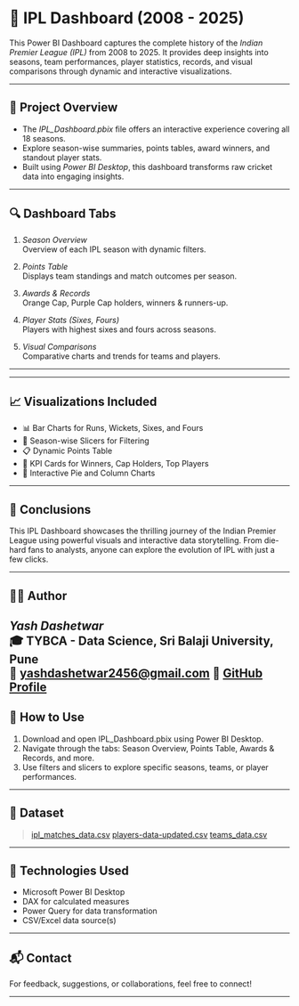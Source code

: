 # 🏏 IPL Dashboard (2008 - 2025)

This Power BI Dashboard captures the complete history of the *Indian Premier League (IPL)* from 2008 to 2025. It provides deep insights into seasons, team performances, player statistics, records, and visual comparisons through dynamic and interactive visualizations.

---

## 📂 Project Overview

- The *IPL_Dashboard.pbix* file offers an interactive experience covering all 18 seasons.
- Explore season-wise summaries, points tables, award winners, and standout player stats.
- Built using *Power BI Desktop*, this dashboard transforms raw cricket data into engaging insights.

---

## 🔍 Dashboard Tabs

1. *Season Overview*  
   Overview of each IPL season with dynamic filters.

2. *Points Table*  
   Displays team standings and match outcomes per season.

3. *Awards & Records*  
   Orange Cap, Purple Cap holders, winners & runners-up.

4. *Player Stats (Sixes, Fours)*  
   Players with highest sixes and fours across seasons.

5. *Visual Comparisons*  
   Comparative charts and trends for teams and players.

---



---

## 📈 Visualizations Included

- 📊 Bar Charts for Runs, Wickets, Sixes, and Fours  
- 🔘 Season-wise Slicers for Filtering  
- 📋 Dynamic Points Table  
- 🏅 KPI Cards for Winners, Cap Holders, Top Players  
- 🧩 Interactive Pie and Column Charts  

---

## 🏁 Conclusions

This IPL Dashboard showcases the thrilling journey of the Indian Premier League using powerful visuals and interactive data storytelling. From die-hard fans to analysts, anyone can explore the evolution of IPL with just a few clicks.

---

## 🧑‍💻 Author

*Yash Dashetwar*  
🎓 TYBCA - Data Science, Sri Balaji University, Pune  
📧 yashdashetwar2456@gmail.com
🔗 [GitHub Profile](https://github.com/Yash131204)
---

## 🚀 How to Use

1. Download and open IPL_Dashboard.pbix using Power BI Desktop.
2. Navigate through the tabs: Season Overview, Points Table, Awards & Records, and more.
3. Use filters and slicers to explore specific seasons, teams, or player performances.

---

## 📁 Dataset

> [ipl_matches_data.csv](https://github.com/user-attachments/files/21220535/ipl_matches_data.csv)
> [players-data-updated.csv](https://github.com/user-attachments/files/21220536/players-data-updated.csv)
> [teams_data.csv](https://github.com/user-attachments/files/21220537/teams_data.csv)


---

## 📌 Technologies Used

- Microsoft Power BI Desktop  
- DAX for calculated measures  
- Power Query for data transformation  
- CSV/Excel data source(s) 

---

## 📬 Contact

For feedback, suggestions, or collaborations, feel free to connect!

---
